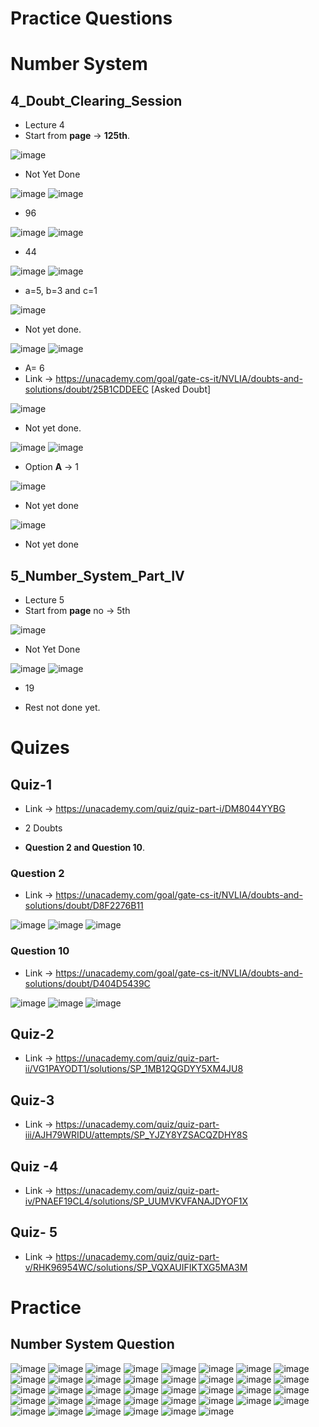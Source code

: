 # Practice Questions

# Number System

## **4_Doubt_Clearing_Session** 

* Lecture 4
* Start from **page** -> **125th**.

![image](https://github.com/arghanath007/Data-Structure-and-Algorithms/assets/54589605/8ffa215a-50bd-4692-a7a7-23f22d9d841c)

* Not Yet Done

![image](https://github.com/arghanath007/Data-Structure-and-Algorithms/assets/54589605/65aeba21-bcd4-4ce7-a27b-2a5099b1622c)
![image](https://github.com/arghanath007/Data-Structure-and-Algorithms/assets/54589605/73ad0f71-dbe7-4f0f-83b4-5a7ab0eea132)

* 96

![image](https://github.com/arghanath007/Data-Structure-and-Algorithms/assets/54589605/12e8c424-f82d-492d-95c3-775307ead2b2)
![image](https://github.com/arghanath007/Data-Structure-and-Algorithms/assets/54589605/402994b1-ba99-41d1-90af-f62ec6f01a17)

* 44

![image](https://github.com/arghanath007/Data-Structure-and-Algorithms/assets/54589605/73cc55b4-39b0-474a-b044-da867414dcb2)
![image](https://github.com/arghanath007/Data-Structure-and-Algorithms/assets/54589605/cc82f991-d5d5-43ea-af1e-b1ce65a2210b)

* a=5, b=3 and c=1

![image](https://github.com/arghanath007/Data-Structure-and-Algorithms/assets/54589605/c982b181-4907-4ac8-8e5b-c1e054ae0743)

* Not yet done.

![image](https://github.com/arghanath007/Data-Structure-and-Algorithms/assets/54589605/899bdc3f-4777-4a47-ba27-570f727fa764)
![image](https://github.com/arghanath007/Data-Structure-and-Algorithms/assets/54589605/2074362f-d8a5-4c1b-a567-034d8b90af61)

* A= 6 
* Link -> https://unacademy.com/goal/gate-cs-it/NVLIA/doubts-and-solutions/doubt/25B1CDDEEC [Asked Doubt]

![image](https://github.com/arghanath007/Data-Structure-and-Algorithms/assets/54589605/b9b812e5-89c2-43e5-8244-045151d0df05)

* Not yet done.

![image](https://github.com/arghanath007/Data-Structure-and-Algorithms/assets/54589605/cc020fe1-fcdd-42bf-b80c-c2dce43b97c9)
![image](https://github.com/arghanath007/Data-Structure-and-Algorithms/assets/54589605/56e59612-a15f-4c73-9383-32ca3b62525e)

* Option **A** -> 1

![image](https://github.com/arghanath007/Data-Structure-and-Algorithms/assets/54589605/f20f5292-44a3-4333-8e6f-f1bf98907e0c)

* Not yet done

![image](https://github.com/arghanath007/Data-Structure-and-Algorithms/assets/54589605/8bba1daa-f0ed-4edd-8050-33f1e82e5e8c)

* Not yet done

## **5_Number_System_Part_IV**

* Lecture 5
* Start from **page** no -> 5th


![image](https://github.com/arghanath007/Data-Structure-and-Algorithms/assets/54589605/80f0a7a5-b9c2-43d2-a06b-a267dd6676e9)

* Not Yet Done

![image](https://github.com/arghanath007/Data-Structure-and-Algorithms/assets/54589605/9dff2d1d-e889-4bdf-a7b6-3f52b4eb9c63)
![image](https://github.com/arghanath007/Data-Structure-and-Algorithms/assets/54589605/8880e054-b085-42b9-bec6-25b8a2d7743e)

* 19

* Rest not done yet.




# Quizes

## Quiz-1

* Link -> https://unacademy.com/quiz/quiz-part-i/DM8044YYBG

* 2 Doubts
* **Question 2 and Question 10**.

### Question 2

* Link -> https://unacademy.com/goal/gate-cs-it/NVLIA/doubts-and-solutions/doubt/D8F2276B11

![image](https://github.com/arghanath007/Data-Structure-and-Algorithms/assets/54589605/cec72e81-f77a-43d7-8a3d-c86aea3b4b58)
![image](https://github.com/arghanath007/Data-Structure-and-Algorithms/assets/54589605/fa680948-e553-42ae-af12-08a065dc687b)
![image](https://github.com/arghanath007/Data-Structure-and-Algorithms/assets/54589605/5fe2f3ff-a175-4466-9cbd-95b332805798)

### Question 10

* Link -> https://unacademy.com/goal/gate-cs-it/NVLIA/doubts-and-solutions/doubt/D404D5439C

![image](https://github.com/arghanath007/Data-Structure-and-Algorithms/assets/54589605/0474275b-b2f0-4608-a773-743a9d3094ca)
![image](https://github.com/arghanath007/Data-Structure-and-Algorithms/assets/54589605/22faff6c-7865-416c-9e68-4570f81cdedf)
![image](https://github.com/arghanath007/Data-Structure-and-Algorithms/assets/54589605/778fadf7-d40f-4b37-a43a-f60072ce86b2)

## Quiz-2

* Link -> https://unacademy.com/quiz/quiz-part-ii/VG1PAYODT1/solutions/SP_1MB12QGDYY5XM4JU8

## Quiz-3

* Link -> https://unacademy.com/quiz/quiz-part-iii/AJH79WRIDU/attempts/SP_YJZY8YZSACQZDHY8S

## Quiz -4

* Link -> https://unacademy.com/quiz/quiz-part-iv/PNAEF19CL4/solutions/SP_UUMVKVFANAJDYOF1X

## Quiz- 5

* Link -> https://unacademy.com/quiz/quiz-part-v/RHK96954WC/solutions/SP_VQXAUIFIKTXG5MA3M

# Practice

## Number System Question

![image](https://github.com/arghanath007/Data-Structure-and-Algorithms/assets/54589605/d16b3653-5650-4caf-8892-b49a27e85e54)
![image](https://github.com/arghanath007/Data-Structure-and-Algorithms/assets/54589605/ec0b2060-f419-49ba-8fc0-d176d2cb7a2f)
![image](https://github.com/arghanath007/Data-Structure-and-Algorithms/assets/54589605/6b51490c-2abb-4f55-a58f-1681e869e287)
![image](https://github.com/arghanath007/Data-Structure-and-Algorithms/assets/54589605/3fa631e8-b14d-42c6-a8d3-9cf3605f57fc)
![image](https://github.com/arghanath007/Data-Structure-and-Algorithms/assets/54589605/1f30a8da-3734-4cbd-8d3c-c4bb466429cf)
![image](https://github.com/arghanath007/Data-Structure-and-Algorithms/assets/54589605/f296d7d1-9520-4fbb-8630-d019de482684)
![image](https://github.com/arghanath007/Data-Structure-and-Algorithms/assets/54589605/169c93b4-ddad-46b9-b89b-ae7af30cc57b)
![image](https://github.com/arghanath007/Data-Structure-and-Algorithms/assets/54589605/7314c2e1-f179-42d7-9123-f641a90d2fa2)
![image](https://github.com/arghanath007/Data-Structure-and-Algorithms/assets/54589605/5bdc37b9-d2b0-4d09-9623-ec9d9657def8)
![image](https://github.com/arghanath007/Data-Structure-and-Algorithms/assets/54589605/a6e88e38-bbfd-4bc7-91d1-a89e4b76ea1f)
![image](https://github.com/arghanath007/Data-Structure-and-Algorithms/assets/54589605/a67d3da5-2862-4716-9b30-8c743963c93a)
![image](https://github.com/arghanath007/Data-Structure-and-Algorithms/assets/54589605/ebe6c2ab-494a-4519-85c3-0bbcd87ed70c)
![image](https://github.com/arghanath007/Data-Structure-and-Algorithms/assets/54589605/c6903484-3941-4094-aa84-a0719869f7d8)
![image](https://github.com/arghanath007/Data-Structure-and-Algorithms/assets/54589605/553d128b-75bf-48a1-bd57-cea58cedb7dc)
![image](https://github.com/arghanath007/Data-Structure-and-Algorithms/assets/54589605/44cc3e61-968d-472a-aba0-fccb91bb3fc6)
![image](https://github.com/arghanath007/Data-Structure-and-Algorithms/assets/54589605/467ff051-f55e-44db-a6a0-1f09a47286c3)
![image](https://github.com/arghanath007/Data-Structure-and-Algorithms/assets/54589605/689d24ac-f375-4471-bef8-9e50a1cab12d)
![image](https://github.com/arghanath007/Data-Structure-and-Algorithms/assets/54589605/8c444d78-65a3-4313-abfd-50ca99ab43d5)
![image](https://github.com/arghanath007/Data-Structure-and-Algorithms/assets/54589605/948e3589-8032-4114-bdec-dcf0cf489492)
![image](https://github.com/arghanath007/Data-Structure-and-Algorithms/assets/54589605/c16fc634-5da7-443c-92a0-7dec99a4495a)
![image](https://github.com/arghanath007/Data-Structure-and-Algorithms/assets/54589605/7f98a8cb-905b-49db-a396-432ad1e7e37f)
![image](https://github.com/arghanath007/Data-Structure-and-Algorithms/assets/54589605/153d45ea-0b70-476b-b05c-f92fba206e98)
![image](https://github.com/arghanath007/Data-Structure-and-Algorithms/assets/54589605/53cd1e19-c6d5-4298-9dcf-15e4827aee38)
![image](https://github.com/arghanath007/Data-Structure-and-Algorithms/assets/54589605/69a385da-7e03-4647-acf3-028eed6106af)
![image](https://github.com/arghanath007/Data-Structure-and-Algorithms/assets/54589605/9c09103e-5ded-4cd0-8e0f-a4cea5a1cb72)
![image](https://github.com/arghanath007/Data-Structure-and-Algorithms/assets/54589605/3e8c2931-4054-4e13-99a4-a74c939f4c64)
![image](https://github.com/arghanath007/Data-Structure-and-Algorithms/assets/54589605/9eda63d1-c54e-4e30-9e38-ba120b6e6774)
![image](https://github.com/arghanath007/Data-Structure-and-Algorithms/assets/54589605/41b0de54-037c-4641-acdc-9a9e48a29ea4)
![image](https://github.com/arghanath007/Data-Structure-and-Algorithms/assets/54589605/d78f63ab-5822-40c3-87d0-bc5df8e7bb9f)
![image](https://github.com/arghanath007/Data-Structure-and-Algorithms/assets/54589605/3b15dd5f-68cb-4e31-847c-f512397e705c)
![image](https://github.com/arghanath007/Data-Structure-and-Algorithms/assets/54589605/90c9a625-6bba-441b-b6a3-f93f10a58caf)
![image](https://github.com/arghanath007/Data-Structure-and-Algorithms/assets/54589605/7618b7fa-b9f3-498a-9085-ae494b4acb42)
![image](https://github.com/arghanath007/Data-Structure-and-Algorithms/assets/54589605/ca5c7641-7253-4426-b0b9-734b36a3b67b)
![image](https://github.com/arghanath007/Data-Structure-and-Algorithms/assets/54589605/9d527982-6cf0-4046-afc7-4e4398a08533)
![image](https://github.com/arghanath007/Data-Structure-and-Algorithms/assets/54589605/f9e0e2e9-0b93-4c03-b3f0-25f4d2c11351)
![image](https://github.com/arghanath007/Data-Structure-and-Algorithms/assets/54589605/0af5e006-43d6-45d8-b2ed-8e52d82bcd59)
![image](https://github.com/arghanath007/Data-Structure-and-Algorithms/assets/54589605/e6e9d5a9-8090-4cf7-8409-a46cba9663b0)
![image](https://github.com/arghanath007/Data-Structure-and-Algorithms/assets/54589605/b7c32b05-4074-4c2a-a691-206de5d365a6)

















